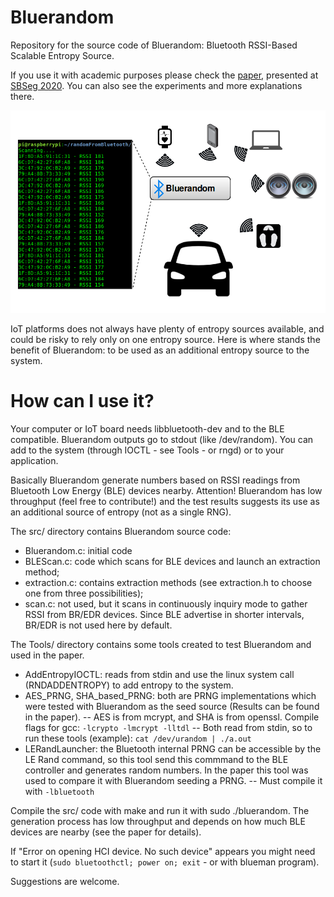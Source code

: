 # Bluerandom

Repository for the source code of Bluerandom: Bluetooth RSSI-Based Scalable Entropy Source.

If you use it with academic purposes please check the [paper](https://000626cf-7296-4b40-ae6b-d1a550c81174.usrfiles.com/ugd/000626_a407008605d5455ba1ad035cfbd5f19a.pdf), presented at [SBSeg 2020](https://www.ceseg.org/anais-trilha-principal). 
You can also see the experiments and more explanations there.

![alt text](https://github.com/AAGiron/Bluerandom/blob/master/bluerandom.png)


IoT platforms does not always have plenty of entropy sources available, and could be risky to rely only on one entropy source. Here is where stands the benefit of Bluerandom: to be used as an additional entropy source to the system.

# How can I use it?

Your computer or IoT board needs libbluetooth-dev and to the BLE compatible. Bluerandom outputs go to stdout (like /dev/random). You can add to the system (through IOCTL - see Tools - or rngd) or to your application.

Basically Bluerandom generate numbers based on RSSI readings from Bluetooth Low Energy (BLE) devices nearby. Attention! Bluerandom has low throughput (feel free to contribute!) and the test results suggests its use as an additional source of entropy (not as a single RNG).

The src/ directory contains Bluerandom source code:
- Bluerandom.c: initial code
- BLEScan.c: code which scans for BLE devices and launch an extraction method;
- extraction.c: contains extraction methods (see extraction.h to choose one from three possibilities);
- scan.c: not used, but it scans in continuously inquiry mode to gather RSSI from BR/EDR devices. Since BLE advertise in shorter intervals, BR/EDR is not used here by default. 

The Tools/ directory contains some tools created to test Bluerandom and used in the paper.
- AddEntropyIOCTL: reads from stdin and use the linux system call (RNDADDENTROPY) to add entropy to the system.
- AES_PRNG, SHA_based_PRNG: both are PRNG implementations which were tested with Bluerandom as the seed source (Results can be found in the paper).
-- AES is from mcrypt, and SHA is from openssl. Compile flags for gcc: ```-lcrypto -lmcrypt -lltdl```
-- Both read from stdin, so to run these tools (example): ```cat /dev/urandom | ./a.out ```
- LERandLauncher: the Bluetooth internal PRNG can be accessible by the LE Rand command, so this tool send this commmand to the BLE controller and generates random numbers. In the paper this tool was used to compare it with Bluerandom seeding a PRNG.
-- Must compile it with ```-lbluetooth```


Compile the src/ code with make and run it with sudo ./bluerandom. The generation process has low throughput and depends on how much BLE devices are nearby (see the paper for details).

If "Error on opening HCI device. No such device" appears you might need to start it (```sudo bluetoothctl; power on; exit``` - or with blueman program).


Suggestions are welcome.
